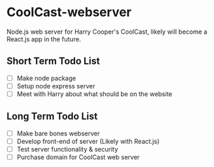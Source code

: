# CoolCast-webserver
Node.js web server for Harry Cooper's CoolCast, likely will become a React.js app in the future.

## Short Term Todo List
- [ ] Make node package
- [ ] Setup node express server
- [ ] Meet with Harry about what should be on the website

## Long Term Todo List
- [ ] Make bare bones webserver
- [ ] Develop front-end of server (Likely with React.js)
- [ ] Test server functionality & security
- [ ] Purchase domain for CoolCast web server
